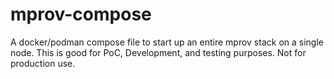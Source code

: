 # mprov-compose
A docker/podman compose file to start up an entire mprov stack on a single node.  This is good for PoC, Development, and testing purposes.  Not for production use.
